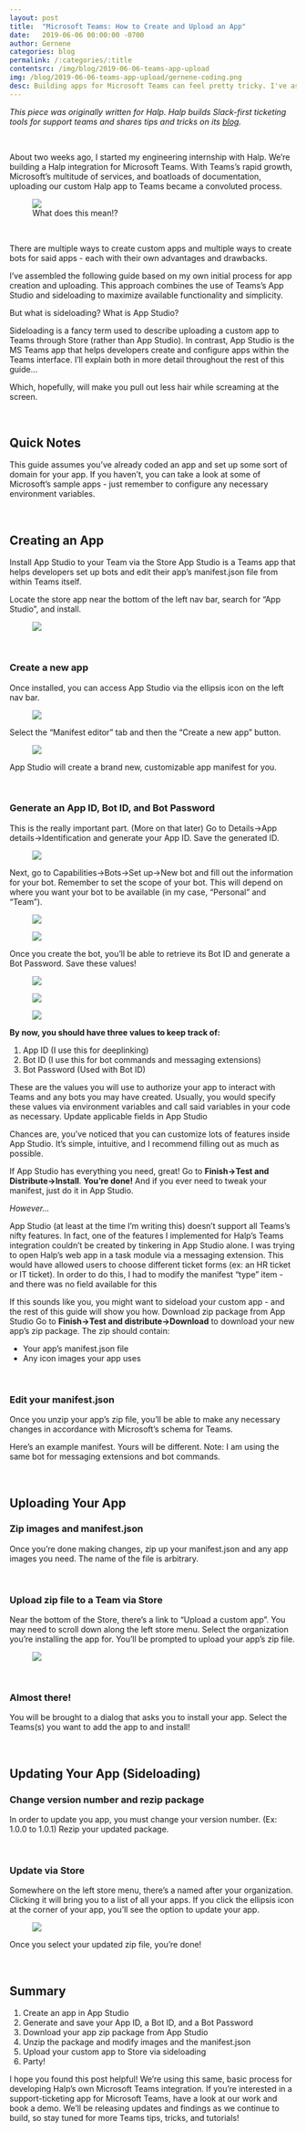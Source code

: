 ```yaml
---
layout: post
title:  "Microsoft Teams: How to Create and Upload an App"
date:   2019-06-06 00:00:00 -0700
author: Gernene
categories: blog
permalink: /:categories/:title
contentsrc: /img/blog/2019-06-06-teams-app-upload
img: /blog/2019-06-06-teams-app-upload/gernene-coding.png
desc: Building apps for Microsoft Teams can feel pretty tricky. I've assembled this guide to help developers get up and running.
---
```


*This piece was originally written for Halp. Halp builds Slack-first ticketing tools for support teams and shares tips and tricks on its [blog](https://halp.com/blog).*

<br>

About two weeks ago, I started my engineering internship with Halp. We’re building a Halp integration for Microsoft Teams. With Teams’s rapid growth, Microsoft’s multitude of services, and boatloads of documentation, uploading our custom Halp app to Teams became a convoluted process.

<figure>
    <img src="{{ site.url }}{{ page.contentsrc }}/what-this-mean.png">
    <figcaption>
        What does this mean!?
    </figcaption>
</figure>

<br>

There are multiple ways to create custom apps and multiple ways to create bots for said apps - each with their own advantages and drawbacks.

I’ve assembled the following guide based on my own initial process for app creation and uploading. This approach combines the use of Teams’s App Studio and sideloading to maximize available functionality and simplicity.

But what is sideloading? What is App Studio?

Sideloading is a fancy term used to describe uploading a custom app to Teams through Store (rather than App Studio).
In contrast, App Studio is the MS Teams app that helps developers create and configure apps within the Teams interface.
I’ll explain both in more detail throughout the rest of this guide…

Which, hopefully, will make you pull out less hair while screaming at the screen.

<br>

## Quick Notes

This guide assumes you’ve already coded an app and set up some sort of domain for your app. If you haven’t, you can take a look at some of Microsoft’s sample apps - just remember to configure any necessary environment variables.

<br>

## Creating an App

Install App Studio to your Team via the Store
App Studio is a Teams app that helps developers set up bots and edit their app’s manifest.json file from within Teams itself.

Locate the store app near the bottom of the left nav bar, search for “App Studio”, and install.

<figure>
    <img src="{{ site.url }}{{ page.contentsrc }}/screenshot1.jpg">
</figure>

<br>

### Create a new app
Once installed, you can access App Studio via the ellipsis icon on the left nav bar.

<figure>
    <img src="{{ site.url }}{{ page.contentsrc }}/screenshot2.jpg">
</figure>

Select the “Manifest editor” tab and then the “Create a new app” button.

<figure>
    <img src="{{ site.url }}{{ page.contentsrc }}/screenshot3.jpg">
</figure>

App Studio will create a brand new, customizable app manifest for you.

<br>

### Generate an App ID, Bot ID, and Bot Password
This is the really important part. (More on that later) Go to Details->App details->Identification and generate your App ID. Save the generated ID.

<figure>
    <img src="{{ site.url }}{{ page.contentsrc }}/screenshot4.jpg">
</figure>

Next, go to Capabilities->Bots->Set up->New bot and fill out the information for your bot. Remember to set the scope of your bot. This will depend on where you want your bot to be available (in my case, “Personal” and “Team”).

<figure>
    <img src="{{ site.url }}{{ page.contentsrc }}/screenshot5.jpg">
</figure>

<figure>
    <img src="{{ site.url }}{{ page.contentsrc }}/screenshot6.jpg">
</figure>

Once you create the bot, you’ll be able to retrieve its Bot ID and generate a Bot Password. Save these values!

<figure>
    <img src="{{ site.url }}{{ page.contentsrc }}/screenshot7.jpg">
</figure>

<figure>
    <img src="{{ site.url }}{{ page.contentsrc }}/screenshot8.jpg">
</figure>

<figure>
    <img src="{{ site.url }}{{ page.contentsrc }}/screenshot9.jpg">
</figure>

**By now, you should have three values to keep track of:**
1. App ID (I use this for deeplinking)
2. Bot ID (I use this for bot commands and messaging extensions)
3. Bot Password (Used with Bot ID)

These are the values you will use to authorize your app to interact with Teams and any bots you may have created. Usually, you would specify these values via environment variables and call said variables in your code as necessary.
Update applicable fields in App Studio

Chances are, you’ve noticed that you can customize lots of features inside App Studio. It’s simple, intuitive, and I recommend filling out as much as possible.

If App Studio has everything you need, great! Go to **Finish-&gt;Test and Distribute-&gt;Install**. **You’re done!** And if you ever need to tweak your manifest, just do it in App Studio.

*However…*

App Studio (at least at the time I’m writing this) doesn’t support all Teams’s nifty features. In fact, one of the features I implemented for Halp’s Teams integration couldn’t be created by tinkering in App Studio alone. I was trying to open Halp’s web app in a task module via a messaging extension. This would have allowed users to choose different ticket forms (ex: an HR ticket or IT ticket). In order to do this, I had to modify the manifest “type” item - and there was no field available for this 

If this sounds like you, you might want to sideload your custom app - and the rest of this guide will show you how.
Download zip package from App Studio
Go to **Finish-&gt;Test and distribute-&gt;Download** to download your new app’s zip package. The zip should contain:
- Your app’s manifest.json file
- Any icon images your app uses

<br>

### Edit your manifest.json
Once you unzip your app’s zip file, you’ll be able to make any necessary changes in accordance with Microsoft’s schema for Teams.

Here’s an example manifest. Yours will be different. Note: I am using the same bot for messaging extensions and bot commands.

<br>

## Uploading Your App

### Zip images and manifest.json
Once you’re done making changes, zip up your manifest.json and any app images you need. The name of the file is arbitrary.

<br>

### Upload zip file to a Team via Store
Near the bottom of the Store, there’s a link to “Upload a custom app”. You may need to scroll down along the left store menu. Select the organization you’re installing the app for. You’ll be prompted to upload your app’s zip file.

<figure>
    <img src="{{ site.url }}{{ page.contentsrc }}/screenshot10.jpg">
</figure>

<br>

### Almost there!
You will be brought to a dialog that asks you to install your app. Select the Teams(s) you want to add the app to and install!

<br>

## Updating Your App (Sideloading)
### Change version number and rezip package
In order to update you app, you must change your version number. (Ex: 1.0.0 to 1.0.1) Rezip your updated package.

<br>

### Update via Store
Somewhere on the left store menu, there’s a named after your organization. Clicking it will bring you to a list of all your apps. If you click the ellipsis icon at the corner of your app, you’ll see the option to update your app.

<figure>
    <img src="{{ site.url }}{{ page.contentsrc }}/screenshot11.jpg">
</figure>

Once you select your updated zip file, you’re done!

<br>

## Summary
1. Create an app in App Studio
2. Generate and save your App ID, a Bot ID, and a Bot Password
3. Download your app zip package from App Studio
4. Unzip the package and modify images and the manifest.json
5. Upload your custom app to Store via sideloading
6. Party!

I hope you found this post helpful! We’re using this same, basic process for developing Halp’s own Microsoft Teams integration. If you’re interested in a support-ticketing app for Microsoft Teams, have a look at our work and book a demo. We’ll be releasing updates and findings as we continue to build, so stay tuned for more Teams tips, tricks, and tutorials!

